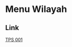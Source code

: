 # Menu Wilayah

## Link

[TPS 001](https://github.com/gigit-pemilu/pemilu-2024-82-maluku-utara/tree/main/pileg-dpr/hitung-suara/sub/82-maluku-utara/sub/01-halmahera-barat/sub/02-loloda/sub/2025-tomodo/sub/001-tps)

